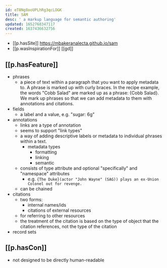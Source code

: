 ```yaml
---
id: eT8Ng8ooUPLhRg3qcLOGK
title: SAM
desc: ' a markup language for semantic authoring'
updated: 1652768347117
created: 1637436632756
---
```



- [[p.hasSite]] https://mbakeranalecta.github.io/sam
- [[p.wasInspirationFor]] [[gd]]


## [[p.hasFeature]]

- phrases
  -  a piece of text within a paragraph that you want to apply metadata to. A phrase is marked up with curly braces. In the recipe example, the words "Cobb Salad" are marked up as a phrase: {Cobb Salad}. We mark up phrases so that we can add metadata to them with annotations and citations.
- fields
  - a label and a value, e.g. "sugar: 6g"
- annotations
  - links are a type of annotation
  - seems to support "link types"
  - a way of adding descriptive labels or metadata to individual phrases within a text. 
    - metadata types
      - formatting
      - linking
      - semantic 
  - consists of type attribute and optional "specifically" and "namespace" attributes
    - e.g. `{The Duke}(actor "John Wayne" (SAG)) plays an ex-Union Colonel out for revenge.`  
  - can be chained
- citations
  - two forms:
    - internal names/ids
    - citations of external resources
  - for referring to other resources
  - the treatment of the citation is based on the type of object that the citation references, not the type of the citation 
- record sets 

## [[p.hasCon]]

- not designed to be directly human-readable
